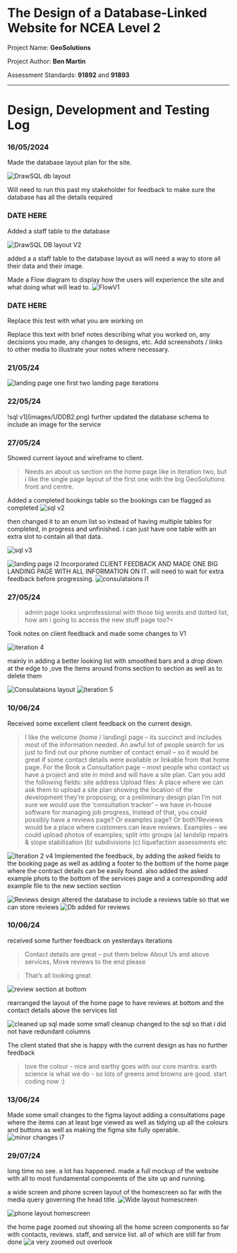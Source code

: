 # The Design of a Database-Linked Website for NCEA Level 2

Project Name: **GeoSolutions**

Project Author: **Ben Martin**

Assessment Standards: **91892** and **91893**


-------------------------------------------------

# Design, Development and Testing Log

### 16/05/2024

Made the database layout plan for the site.

![DrawSQL db layout](images/db.png)

Will need to run this past my stakeholder for feedback to make sure the database has all the details required


### DATE HERE

Added a staff table to the database

![DrawSQL DB layout V2](images/Drawsql2.png)

added a a staff table to the database layout as will need a way to store all their data and their image.

Made a Flow diagram to display how the users will experience the site and what doing what will lead to.
![FlowV1](images/FlowV1.png)


### DATE HERE

Replace this test with what you are working on

Replace this text with brief notes describing what you worked on, any decisions you made, any changes to designs, etc. Add screenshots / links to other media to illustrate your notes where necessary.

### 21/05/24
![landing page one](images/LP1.png)
first two landing page iterations


### 22/05/24
!sql v1](images/UDDB2.png) 
further updated the database schema to include an image for the service


### 27/05/24

Showed current layout and wireframe to client.

> Needs an about us section on the home page like in iteration two, but i like the single page layout of the first one with the big GeoSolutions front and centre.

Added a completed bookings table so the bookings can be flagged as completed
![sql v2](images/COMP1.png)

then changed it to an enum list so instead of having multiple tables for completed, in progress and unfinished. i can just have one table with an extra slot to contain all that data.

![sql v3](images/COMP2.png)

![landing page i2](images/LP2.png)
Incorporated CLIENT FEEDBACK AND MADE ONE BIG LANDING PAGE WITH ALL INFORMATION ON IT.
will need to wait for extra feedback before progressing.
![consulataions i1](images/con_planner.png)

### 27/05/24
> admin page looks unprofessional with those big words and dotted list, how am i going to access the new stuff page too?<

Took notes on client feedback and made some changes to V1

![iteration 4](images/i4.png)

mainly in adding a better looking list with smoothed bars and a drop down at the edge to ,ove the items around froms section to section as well as to delete them

![Consulataions layout](images/con_planner2.png)
![iteration 5](images/i5.png)

### 10/06/24

Received some excellent client feedback on the current design.
> I like the welcome (home / landing) page – its succinct and includes most of the information needed. An awful lot of people search for us just to find out our phone number of contact email – so it would be great if some contact details were available or linkable from that home page. For the Book a Consultation page – most people who contact us have a project and site in mind and will have a site plan.  Can you add the following fields: site address 
>Upload files: A place where we can ask them to upload a site plan showing the location of the development they’re proposing; or a preliminary design plan
> I’m not sure we would use the ‘consultation tracker’ – we have in-house software for managing job progress, Instead of that, you could possibly have a reviews page?  Or examples page?  Or both?Reviews would be a place where customers can leave reviews.
>Examples – we could upload photos of examples; split into groups
>(a) landslip repairs & slope stabilisation
>(b) subdivisions
>(c) liquefaction assessments etc

![Iteration 2 v4](images/I2v4.png)
Implemented the feedback, by adding the asked fields to the booking page as well as adding a footer to the bottom of the home page where the contract details can be easily found.
also added the asked example phots to the bottom of the services page and a corresponding add example file to the new section section

![Reviews design](images/reviewseg.png)
altered the database to include a reviews table so that we can store reviews
![Db added for reviews](images/reviewsdb.png)

### 10/06/24
received some further feedback on yesterdays iterations
>Contact details are great – put them below About Us and above services, Move reviews to the end please

>That’s all looking great.

![review section at bottom](images/refiewqs_bot.png)

rearranged the layout of the home page to have reviews at bottom and the contact details above the services list

![cleaned up sql](images/sqlv4.png)
made some small cleanup changed to the sql so that i did not have redundant columns

The client stated that she is happy with the current design as has no further feedback
>love the colour - nice and earthy goes with our core mantra. earth science is what we do - so lots of greens amd browns are good.
>start coding now :)


### 13/06/24
Made some small changes to the figma layout adding a consultations page where the items can at least bge viewed as well as tidying up all the colours and buttons as well as making the figma site fully operable.
![minor changes i7](images/figmai7.png)

### 29/07/24
long time no see. a lot has happened.
made a full mockup of the website with all to most fundamental components of the site up and running.

a wide screen and phone screen layout of the homescreen so far with the media query governing the head title. 
![Wide layout homescreen](wlohs.png)

![phone layout homescreen](plohs.png)


the home page zoomed out showing all the home screen components so far
with contacts, reviews. staff, and service list. all of which are still far from done
![a very zoomed out overlook](avzool.png)